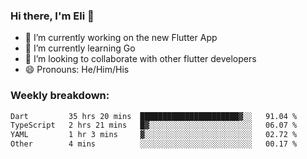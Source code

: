 ### Hi there, I'm Eli 👋
- 🔭 I’m currently working on the new Flutter App
- 🌱 I’m currently learning Go
- 🦄 I’m looking to collaborate with other flutter developers
- 😄 Pronouns: He/Him/His

### Weekly breakdown:
<!--START_SECTION:waka-->

```txt
Dart         35 hrs 20 mins  ██████████████████████▓░░   91.04 %
TypeScript   2 hrs 21 mins   █▓░░░░░░░░░░░░░░░░░░░░░░░   06.07 %
YAML         1 hr 3 mins     ▓░░░░░░░░░░░░░░░░░░░░░░░░   02.72 %
Other        4 mins          ░░░░░░░░░░░░░░░░░░░░░░░░░   00.17 %
```

<!--END_SECTION:waka-->

